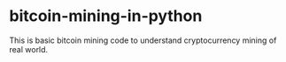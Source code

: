 # bitcoin-mining-in-python

This is basic bitcoin mining code to understand cryptocurrency mining of real world.

